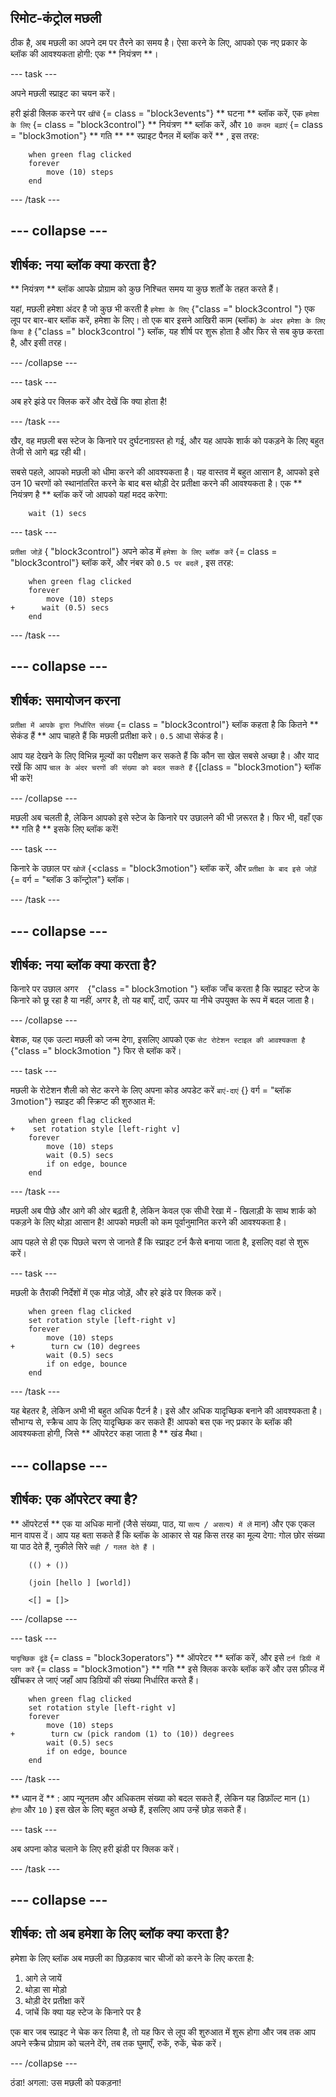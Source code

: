 ## रिमोट-कंट्रोल मछली

ठीक है, अब मछली का अपने दम पर तैरने का समय है। ऐसा करने के लिए, आपको एक नए प्रकार के ब्लॉक की आवश्यकता होगी: एक ** नियंत्रण **।

\--- task \---

अपने मछली स्प्राइट का चयन करें।

हरी झंडी क्लिक करने पर ` खींचें ` {= class = "block3events"} ** घटना ** ब्लॉक करें, एक ` हमेशा के लिए ` {= class = "block3control"} ** नियंत्रण ** ब्लॉक करें, और ` 10 कदम बढ़ाएं ` {= class = "block3motion"} ** गति ** ** स्प्राइट पैनल में ब्लॉक करें ** , इस तरह:

```blocks3
    when green flag clicked
    forever
        move (10) steps
    end
```

\--- /task \---

## \--- collapse \---

## शीर्षक: नया ब्लॉक क्या करता है?

** नियंत्रण ** ब्लॉक आपके प्रोग्राम को कुछ निश्चित समय या कुछ शर्तों के तहत करते हैं।

यहां, मछली हमेशा अंदर है जो कुछ भी करती है ` हमेशा के लिए ` {"class =" block3control "} एक लूप पर बार-बार ब्लॉक करें, हमेशा के लिए। तो एक बार इसने आखिरी काम (ब्लॉक) ` के अंदर हमेशा के लिए किया है ` {"class =" block3control "} ब्लॉक, यह शीर्ष पर शुरू होता है और फिर से सब कुछ करता है, और इसी तरह।

\--- /collapse \---

\--- task \---

अब हरे झंडे पर क्लिक करें और देखें कि क्या होता है!

\--- /task \---

खैर, वह मछली बस स्टेज के किनारे पर दुर्घटनाग्रस्त हो गई, और यह आपके शार्क को पकड़ने के लिए बहुत तेजी से आगे बढ़ रही थी।

सबसे पहले, आपको मछली को धीमा करने की आवश्यकता है। यह वास्तव में बहुत आसान है, आपको इसे उन 10 चरणों को स्थानांतरित करने के बाद बस थोड़ी देर प्रतीक्षा करने की आवश्यकता है। एक ** नियंत्रण है ** ब्लॉक करें जो आपको यहां मदद करेगा:

```blocks3
    wait (1) secs
```

\--- task \---

` प्रतीक्षा जोड़ें ` {<class> "block3control"} अपने कोड में ` हमेशा के लिए ब्लॉक करें ` {= class = "block3control"} ब्लॉक करें, और नंबर को ` 0.5 पर बदलें ` , इस तरह:

```blocks3
    when green flag clicked
    forever
        move (10) steps
+      wait (0.5) secs
    end
```

\--- /task \---

## \--- collapse \---

## शीर्षक: समायोजन करना

` प्रतीक्षा में आपके द्वारा निर्धारित संख्या ` {= class = "block3control"} ब्लॉक कहता है कि कितने ** सेकंड हैं ** आप चाहते हैं कि मछली प्रतीक्षा करे। ` 0.5 ` आधा सेकंड है।

आप यह देखने के लिए विभिन्न मूल्यों का परीक्षण कर सकते हैं कि कौन सा खेल सबसे अच्छा है। और याद रखें कि आप ` चाल के अंदर चरणों की संख्या को बदल सकते हैं ` {[class = "block3motion"} ब्लॉक भी करें!

\--- /collapse \---

मछली अब चलती है, लेकिन आपको इसे स्टेज के किनारे पर उछालने की भी ज़रूरत है। फिर भी, वहाँ एक ** गति है ** इसके लिए ब्लॉक करें!

\--- task \---

किनारे के उछाल पर ` खोजें ` {<class = "block3motion"} ब्लॉक करें, और ` प्रतीक्षा के बाद इसे जोड़ें ` {= वर्ग = "ब्लॉक 3 कॉन्ट्रोल"} ब्लॉक।

\--- /task \---

## \--- collapse \---

## शीर्षक: नया ब्लॉक क्या करता है?

किनारे पर उछाल अगर ` ` {"class =" block3motion "} ब्लॉक जाँच करता है कि स्प्राइट स्टेज के किनारे को छू रहा है या नहीं, अगर है, तो यह बाएँ, दाएँ, ऊपर या नीचे उपयुक्त के रूप में बदल जाता है।

\--- /collapse \---

बेशक, यह एक उल्टा मछली को जन्म देगा, इसलिए आपको एक ` सेट रोटेशन स्टाइल की आवश्यकता है ` {"class =" block3motion "} फिर से ब्लॉक करें।

\--- task \---

मछली के रोटेशन शैली को सेट करने के लिए अपना कोड अपडेट करें ` बाएं-दाएं ` {} वर्ग = "ब्लॉक 3motion"} स्प्राइट की स्क्रिप्ट की शुरुआत में:

```blocks3
    when green flag clicked
+    set rotation style [left-right v]
    forever
        move (10) steps
        wait (0.5) secs
        if on edge, bounce
    end
```

\--- /task \---

मछली अब पीछे और आगे की ओर बढ़ती है, लेकिन केवल एक सीधी रेखा में - खिलाड़ी के साथ शार्क को पकड़ने के लिए थोड़ा आसान है! आपको मछली को कम पूर्वानुमानित करने की आवश्यकता है।

आप पहले से ही एक पिछले चरण से जानते हैं कि स्प्राइट टर्न कैसे बनाया जाता है, इसलिए वहां से शुरू करें।

\--- task \---

मछली के तैराकी निर्देशों में एक मोड़ जोड़ें, और हरे झंडे पर क्लिक करें।

```blocks3
    when green flag clicked
    set rotation style [left-right v]
    forever
        move (10) steps
+        turn cw (10) degrees
        wait (0.5) secs
        if on edge, bounce
    end
```

\--- /task \---

यह बेहतर है, लेकिन अभी भी बहुत अधिक पैटर्न है। इसे और अधिक यादृच्छिक बनाने की आवश्यकता है। सौभाग्य से, स्क्रैच आप के लिए यादृच्छिक कर सकते हैं! आपको बस एक नए प्रकार के ब्लॉक की आवश्यकता होगी, जिसे ** ऑपरेटर कहा जाता है ** खंड मैथा।

## \--- collapse \---

## शीर्षक: एक ऑपरेटर क्या है?

** ऑपरेटर्स ** एक या अधिक मानों (जैसे संख्या, पाठ, या ` सत्य / असत्य) में लें ` मान) और एक एकल मान वापस दें। आप यह बता सकते हैं कि ब्लॉक के आकार से यह किस तरह का मूल्य देगा: गोल छोर संख्या या पाठ देते हैं, नुकीले सिरे ` सही / गलत देते हैं ` ।

```blocks3
    (() + ())

    (join [hello ] [world])

    <[] = []>
```

\--- /collapse \---

\--- task \---

` यादृच्छिक ढूंढें ` {= class = "block3operators"} ** ऑपरेटर ** ब्लॉक करें, और इसे ` टर्न डिग्री में प्लग करें ` {= class = "block3motion"} ** गति ** इसे क्लिक करके ब्लॉक करें और उस फ़ील्ड में खींचकर ले जाएं जहाँ आप डिग्रियों की संख्या निर्धारित करते हैं।

```blocks3
    when green flag clicked
    set rotation style [left-right v]
    forever 
        move (10) steps
+        turn cw (pick random (1) to (10)) degrees
        wait (0.5) secs
        if on edge, bounce
    end
```

\--- /task \---

** ध्यान दें ** : आप न्यूनतम और अधिकतम संख्या को बदल सकते हैं, लेकिन यह डिफ़ॉल्ट मान (` 1) होगा ` और ` 10 ` ) इस खेल के लिए बहुत अच्छे हैं, इसलिए आप उन्हें छोड़ सकते हैं।

\--- task \---

अब अपना कोड चलाने के लिए हरी झंडी पर क्लिक करें।

\--- /task \---

## \--- collapse \---

## शीर्षक: तो अब हमेशा के लिए ब्लॉक क्या करता है?

हमेशा के लिए ब्लॉक अब मछली का छिड़काव चार चीजों को करने के लिए करता है:

1. आगे ले जायें
2. थोड़ा सा मोड़ो
3. थोड़ी देर प्रतीक्षा करें
4. जांचें कि क्या यह स्टेज के किनारे पर है

एक बार जब स्प्राइट ने चेक कर लिया है, तो यह फिर से लूप की शुरुआत में शुरू होगा और जब तक आप अपने स्क्रैच प्रोग्राम को चलने देंगे, तब तक घुमाएँ, रुकें, रुकें, चेक करें।

\--- /collapse \---

ठंडा! अगला: उस मछली को पकड़ना!